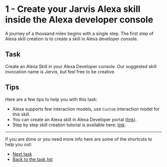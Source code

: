 # 1 - Create your Jarvis Alexa skill inside the Alexa developer console

A journey of a thousand miles begins with a single step. The first step of Alexa skill creation is to create a skill in Alexa developer console.

## Task

Create an Alexa Skill in your Alexa Developer console. Our suggested skill invocation name is _Jarvis_, but feel free to be creative.

## Tips

Here are a few tips to help you with this task:

- Alexa supports few interaction models, use `Custom` interaction model for this skill.
- You can create an Alexa skill in Alexa Developer portal ([link](https://developer.amazon.com/alexa)).
- Step by step skill creation tutorial is available here: [link](https://developer.amazon.com/docs/devconsole/create-a-skill-and-choose-the-interaction-model.html).

----

If you are done or you need more info here are some of the shortcuts to help you out:

- [Next task](../2-create-app-intent)
- [Back to the task list](../)